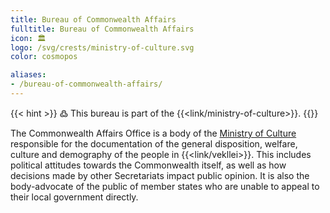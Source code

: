 ```yaml
---
title: Bureau of Commonwealth Affairs
fulltitle: Bureau of Commonwealth Affairs
icon: 🏛️
logo: /svg/crests/ministry-of-culture.svg
color: cosmopos

aliases:
- /bureau-of-commonwealth-affairs/
---
```

{{< hint >}}
߷ This bureau is part of the {{<link/ministry-of-culture>}}.
{{</hint>}}

The Commonwealth Affairs Office is a body of the [<span class="fi fi-min-culture fis"></span> Ministry of Culture](/colsec/) responsible for the documentation of the general disposition, welfare, culture and demography of the people in {{<link/vekllei>}}. This includes political attitudes towards the Commonwealth itself, as well as how decisions made by other Secretariats impact public opinion. It is also the body-advocate of the public of member states who are unable to appeal to their local government directly.